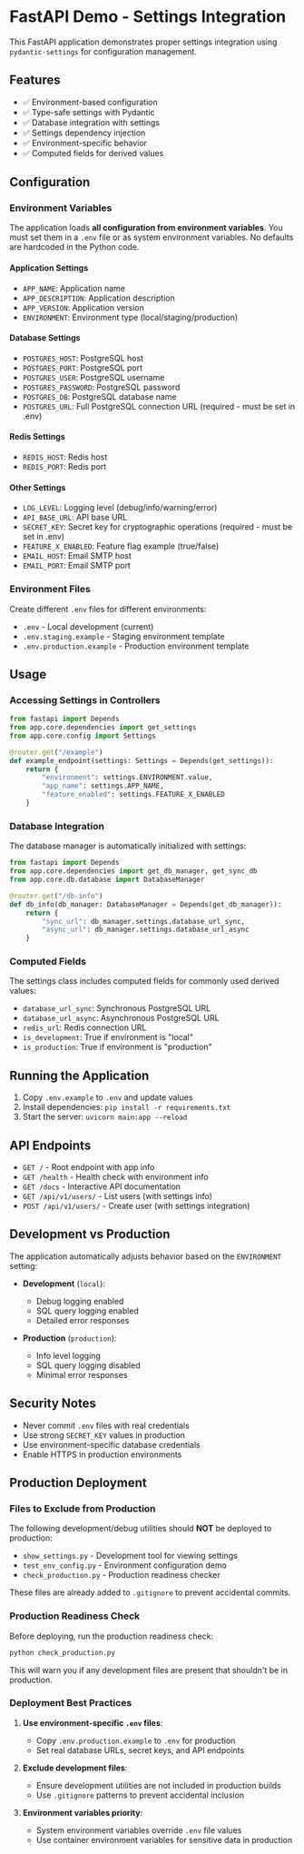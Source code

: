 # FastAPI Demo - Settings Integration

This FastAPI application demonstrates proper settings integration using `pydantic-settings` for configuration management.

## Features

- ✅ Environment-based configuration
- ✅ Type-safe settings with Pydantic
- ✅ Database integration with settings
- ✅ Settings dependency injection
- ✅ Environment-specific behavior
- ✅ Computed fields for derived values

## Configuration

### Environment Variables

The application loads **all configuration from environment variables**. You must set them in a `.env` file or as system environment variables. No defaults are hardcoded in the Python code.

#### Application Settings

- `APP_NAME`: Application name
- `APP_DESCRIPTION`: Application description
- `APP_VERSION`: Application version
- `ENVIRONMENT`: Environment type (local/staging/production)

#### Database Settings

- `POSTGRES_HOST`: PostgreSQL host
- `POSTGRES_PORT`: PostgreSQL port
- `POSTGRES_USER`: PostgreSQL username
- `POSTGRES_PASSWORD`: PostgreSQL password
- `POSTGRES_DB`: PostgreSQL database name
- `POSTGRES_URL`: Full PostgreSQL connection URL (required - must be set in .env)

#### Redis Settings

- `REDIS_HOST`: Redis host
- `REDIS_PORT`: Redis port

#### Other Settings

- `LOG_LEVEL`: Logging level (debug/info/warning/error)
- `API_BASE_URL`: API base URL
- `SECRET_KEY`: Secret key for cryptographic operations (required - must be set in .env)
- `FEATURE_X_ENABLED`: Feature flag example (true/false)
- `EMAIL_HOST`: Email SMTP host
- `EMAIL_PORT`: Email SMTP port

### Environment Files

Create different `.env` files for different environments:

- `.env` - Local development (current)
- `.env.staging.example` - Staging environment template
- `.env.production.example` - Production environment template

## Usage

### Accessing Settings in Controllers

```python
from fastapi import Depends
from app.core.dependencies import get_settings
from app.core.config import Settings

@router.get("/example")
def example_endpoint(settings: Settings = Depends(get_settings)):
    return {
        "environment": settings.ENVIRONMENT.value,
        "app_name": settings.APP_NAME,
        "feature_enabled": settings.FEATURE_X_ENABLED
    }
```

### Database Integration

The database manager is automatically initialized with settings:

```python
from fastapi import Depends
from app.core.dependencies import get_db_manager, get_sync_db
from app.core.db.database import DatabaseManager

@router.get("/db-info")
def db_info(db_manager: DatabaseManager = Depends(get_db_manager)):
    return {
        "sync_url": db_manager.settings.database_url_sync,
        "async_url": db_manager.settings.database_url_async
    }
```

### Computed Fields

The settings class includes computed fields for commonly used derived values:

- `database_url_sync`: Synchronous PostgreSQL URL
- `database_url_async`: Asynchronous PostgreSQL URL
- `redis_url`: Redis connection URL
- `is_development`: True if environment is "local"
- `is_production`: True if environment is "production"

## Running the Application

1. Copy `.env.example` to `.env` and update values
2. Install dependencies: `pip install -r requirements.txt`
3. Start the server: `uvicorn main:app --reload`

## API Endpoints

- `GET /` - Root endpoint with app info
- `GET /health` - Health check with environment info
- `GET /docs` - Interactive API documentation
- `GET /api/v1/users/` - List users (with settings info)
- `POST /api/v1/users/` - Create user (with settings integration)

## Development vs Production

The application automatically adjusts behavior based on the `ENVIRONMENT` setting:

- **Development** (`local`):

  - Debug logging enabled
  - SQL query logging enabled
  - Detailed error responses

- **Production** (`production`):
  - Info level logging
  - SQL query logging disabled
  - Minimal error responses

## Security Notes

- Never commit `.env` files with real credentials
- Use strong `SECRET_KEY` values in production
- Use environment-specific database credentials
- Enable HTTPS in production environments

## Production Deployment

### Files to Exclude from Production

The following development/debug utilities should **NOT** be deployed to production:

- `show_settings.py` - Development tool for viewing settings
- `test_env_config.py` - Environment configuration demo
- `check_production.py` - Production readiness checker

These files are already added to `.gitignore` to prevent accidental commits.

### Production Readiness Check

Before deploying, run the production readiness check:

```bash
python check_production.py
```

This will warn you if any development files are present that shouldn't be in production.

### Deployment Best Practices

1. **Use environment-specific `.env` files**:

   - Copy `.env.production.example` to `.env` for production
   - Set real database URLs, secret keys, and API endpoints

2. **Exclude development files**:

   - Ensure development utilities are not included in production builds
   - Use `.gitignore` patterns to prevent accidental inclusion

3. **Environment variables priority**:
   - System environment variables override `.env` file values
   - Use container environment variables for sensitive data in production
